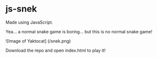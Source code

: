 # js-snek

Made using JavaScript.

Yea... a normal snake game is boring... but this is no normal snake game!

![Image of Yaktocat]
(/snek.png)

Download the repo and open index.html to play it!
